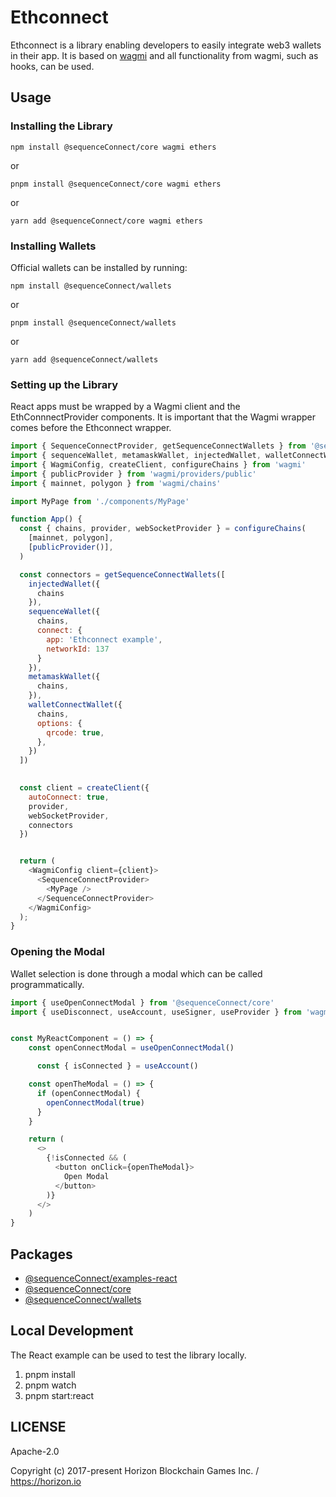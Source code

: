 Ethconnect
==========

Ethconnect is a library enabling developers to easily integrate web3 wallets in their app. It is based on [wagmi](https://wagmi.sh/) and all functionality from wagmi, such as hooks, can be used.

## Usage
### Installing the Library

`npm install @sequenceConnect/core wagmi ethers`

or

`pnpm install @sequenceConnect/core wagmi ethers`

or

`yarn add @sequenceConnect/core wagmi ethers`

### Installing Wallets
Official wallets can be installed by running:

`npm install @sequenceConnect/wallets`

or

`pnpm install @sequenceConnect/wallets`

or

`yarn add @sequenceConnect/wallets`

### Setting up the Library
React apps must be wrapped by a Wagmi client and the EthConnnectProvider components. It is important that the Wagmi wrapper comes before the Ethconnect wrapper.

```js
import { SequenceConnectProvider, getSequenceConnectWallets } from '@sequenceConnect/core'
import { sequenceWallet, metamaskWallet, injectedWallet, walletConnectWallet } from '@sequenceConnect/wallets'
import { WagmiConfig, createClient, configureChains } from 'wagmi'
import { publicProvider } from 'wagmi/providers/public'
import { mainnet, polygon } from 'wagmi/chains'

import MyPage from './components/MyPage'

function App() {
  const { chains, provider, webSocketProvider } = configureChains(
    [mainnet, polygon],
    [publicProvider()],
  )

  const connectors = getSequenceConnectWallets([
    injectedWallet({
      chains
    }),
    sequenceWallet({
      chains,
      connect: {
        app: 'Ethconnect example',
        networkId: 137
      }
    }),
    metamaskWallet({
      chains,
    }),
    walletConnectWallet({
      chains,
      options: {
        qrcode: true,
      },
    })
  ])

  
  const client = createClient({
    autoConnect: true,
    provider,
    webSocketProvider,
    connectors
  })


  return (
    <WagmiConfig client={client}>
      <SequenceConnectProvider>
        <MyPage />
      </SequenceConnectProvider>
    </WagmiConfig>
  );
}

```

### Opening the Modal
Wallet selection is done through a modal which can be called programmatically.

```js
import { useOpenConnectModal } from '@sequenceConnect/core'
import { useDisconnect, useAccount, useSigner, useProvider } from 'wagmi'


const MyReactComponent = () => {
    const openConnectModal = useOpenConnectModal()

      const { isConnected } = useAccount()

    const openTheModal = () => {
      if (openConnectModal) {
        openConnectModal(true)
      }
    }

    return (
      <>
        {!isConnected && (
          <button onClick={openTheModal}>
            Open Modal
          </button>
        )}
      </>
    )
}
```



## Packages

- [@sequenceConnect/examples-react](./examples/react)
- [@sequenceConnect/core](./packages/core)
- [@sequenceConnect/wallets](./packages/wallets)


## Local Development
The React example can be used to test the library locally.

1. pnpm install
2. pnpm watch
3. pnpm start:react


## LICENSE

Apache-2.0

Copyright (c) 2017-present Horizon Blockchain Games Inc. / https://horizon.io
